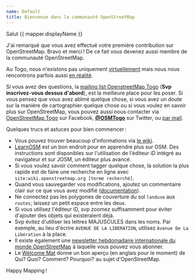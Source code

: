 ```yaml
---
name: Default
title: Bienvenue dans la communauté OpenStreetMap
---
```


Salut {{ mapper.displayName }}

J'ai remarqué que vous avez effectué votre première contribution sur OpenStreetMap. Bravo et merci ! De ce fait vous devenez aussi membre de la communauté OpenStreetMap.

Au Togo, nous n'existons pas uniquement [virtuellement](https://openstreetmap.tg/) mais nous nous rencontrons parfois aussi [en réalité](https://wiki.openstreetmap.org/wiki/FR:Togo).

Si vous avez des questions, la [mailing list OpenstreetMap Togo](https://lists.openstreetmap.org/listinfo/talk-tg) (**Svp inscrivez-vous dessus d'abord**), est la meilleure place pour les poser. Si vous pensez que vous avez abîmé quelque chose, si vous avez un doute sur la manière de cartographier quelque chose ou si vous voulez en savoir plus sur OpenStreetMap,
vous pouvez aussi nous contacter via [OpenStreetMap Togo](https://facebook.com/osmtogo) sur Facebook, [**@OSMTogo**](https://twitter.com/osmtogo) sur Twitter, ou [par mail](contact@openstreetmap.tg).

Quelques trucs et astuces pour bien commencer :

- Vous pouvez trouver beaucoup d'informations via [le wiki](https://wiki.openstreetmap.org/wiki/FR:Page_principale).
- [LearnOSM](https://learnosm.org/fr) est un bon endroit pour en apprendre plus sur OSM. Des instructions sont disponibles sur l'utilisation de l'éditeur iD intégré au navigateur et sur JOSM, un éditeur plus avancé.
- Si vous voulez savoir comment tagger quelque chose, la solution la plus rapide est de faire une recherche en ligne avec `site:wiki.openstreetmap.org [terme recherché]`.
- Quand vous sauvegarder vos modifications, ajoutez un commentaire clair sur ce que vous avez modifié ([documentation](https://wiki.openstreetmap.org/wiki/FR:Bons_commentaires_de_groupe_de_modifications)).
- Ne connectez pas les polygones de couverture du sol `landuse` aux `routes`; laissez un petit espace entre les deux.
- Si vous utilisez l'éditeur iD, svp zoomez suffisamment pour éviter d'ajouter des objets qui existeraient déjà.
- Svp évitez d'utiliser les lettres MAJUSCULES dans les noms. Par exemple, au lieu d'écrire `AVENUE DE LA LIBERATION`, utilisez `Avenue De La Libération` à la place.
- Il existe également une [newsletter hebdomadaire internationale du monde OpenStreetMap](https://weeklyosm.eu/) à laquelle vous pouvez vous abonner.
- Le [Welcome Mat](https://welcome.openstreetmap.org/) donne un bon aperçu (en anglais pour le moment) de Qui? Quoi? Comment? Pourquoi? au sujet d'OpenStreetMap.

Happy Mapping !
